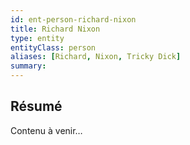 ```yaml
---
id: ent-person-richard-nixon
title: Richard Nixon
type: entity
entityClass: person
aliases: [Richard, Nixon, Tricky Dick]
summary:
---
```


## Résumé
Contenu à venir…
